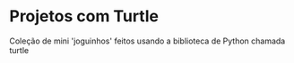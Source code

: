 # Projetos com Turtle
Coleção de mini 'joguinhos' feitos usando a biblioteca de Python chamada turtle
